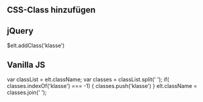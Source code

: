 
## CSS-Class hinzufügen

## jQuery
$elt.addClass('klasse')

## Vanilla JS
var classList = elt.className;
var classes = classList.split(' ');
if( classes.indexOf('klasse') === -1) {
	classes.push('klasse')
}
elt.className = classes.join(' ');

